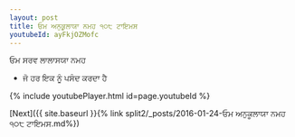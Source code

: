 ```yaml
---
layout: post
title: ਓਮ ਅਨੁਕੂਲਾਯਾ ਨਮਹ ੧੦੮ ਟਾਇਮਸ
youtubeId: ayFkjOZMofc
---
```

 
 
 ਓਮ ਸਰਵ ਲਾਲਾਸਯਾ ਨਮਹ  
 
 -  ਜੋ ਹਰ ਇਕ ਨੂੰ ਪਸੰਦ ਕਰਦਾ ਹੈ 
 
  
 
  
 
 
 
 
 
 


{% include youtubePlayer.html id=page.youtubeId %}
 
[Next]({{ site.baseurl }}{% link  split2/_posts/2016-01-24-ਓਮ ਅਨੁਕੂਲਾਯਾ ਨਮਹ ੧੦੮ ਟਾਇਮਸ.md%})
 
